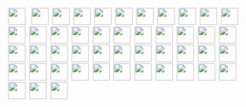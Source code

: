 <img src="https://img.shields.io/badge/HTML5-20232A?style=for-the-badge&logo=html5&logoColor=E34F26" height="35" />&nbsp;&nbsp;
<img src="https://img.shields.io/badge/CSS3-20232A?style=for-the-badge&logo=css3&logoColor=1572B6" height="35"/>&nbsp;
<img src="https://img.shields.io/badge/javascript-20232A.svg?&style=for-the-badge&logo=javascript&logoColor=F7DF1E" height="35"/>&nbsp;
<img src="https://img.shields.io/badge/React-20232A?style=for-the-badge&logo=react&logoColor=61DAFB" height="35"/>&nbsp;
<img src="https://img.shields.io/badge/React_Router-20232A?style=for-the-badge&logo=react-router&logoColor=CA4245" height="35"/>&nbsp;
<img src="https://img.shields.io/badge/Sass-20232A?style=for-the-badge&logo=sass&logoColor=CC6699" height="35"/>&nbsp;
<img src="https://img.shields.io/badge/MUI-20232A?style=for-the-badge&logo=MUI&logoColor=007FFF" height="35"/>&nbsp;
<img src="https://img.shields.io/badge/Bootstrap-20232A?style=for-the-badge&logo=bootstrap&logoColor=7E0AF9" height="35"/>&nbsp;
<img src="https://img.shields.io/badge/Tailwind_CSS-20232A?style=for-the-badge&logo=tailwind-css&logoColor=06B6D4" height="35"/>&nbsp;
<img src="https://img.shields.io/badge/Netlify-20232A?style=for-the-badge&logo=netlify&logoColor=00C7B7" height="35"/>&nbsp;
<img src="https://img.shields.io/badge/Heroku-20232A?style=for-the-badge&logo=heroku&logoColor=430098" height="35"/>&nbsp;
<img src="https://img.shields.io/badge/firebase-20232A.svg?&style=for-the-badge&logo=firebase&logoColor=FFCA28" height="35"/>&nbsp;
<img src="https://img.shields.io/badge/Node.js-20232A?style=for-the-badge&logo=node.js&logoColor=43853D" height="35"/>&nbsp;
<img src="https://img.shields.io/badge/-MongoDB-20232A?style=for-the-badge&logo=mongodb&logoColor=4DB33D" height="35"/>&nbsp;
<img src="https://img.shields.io/badge/-MySQL-20232A?style=for-the-badge&logo=mysql&logoColor=4479A1" height="35"/>&nbsp;
<img src="https://img.shields.io/badge/-Express-20232A?style=for-the-badge&logo=express&logoColor=000000" height="35"/>&nbsp;
<img src="https://img.shields.io/badge/-Next.js-20232A?style=for-the-badge&logo=Next.js&logoColor=000000" height="35"/>&nbsp;
<img src="https://img.shields.io/badge/-NGINX-20232A?style=for-the-badge&logo=NGINX&logoColor=009639" height="35"/>&nbsp;
<img src="https://img.shields.io/badge/-Docker-20232A?style=for-the-badge&logo=Docker&logoColor=2496ED" height="35"/>&nbsp;
<img src="https://img.shields.io/badge/-TypeScript-20232A?style=for-the-badge&logo=TypeScript&logoColor=3178C6" height="35"/>&nbsp;
<img src="https://img.shields.io/badge/-Git-20232A?style=for-the-badge&logo=Git&logoColor=F05032" height="35"/>&nbsp;
<img src="https://img.shields.io/badge/-Figma-20232A?style=for-the-badge&logo=Figma&logoColor=F24E1E" height="35"/>&nbsp;
<img src="https://img.shields.io/badge/-Postman-20232A?style=for-the-badge&logo=Postman&logoColor=FF6C37" height="35"/>&nbsp;
<img src="https://img.shields.io/badge/-Redux-20232A?style=for-the-badge&logo=Redux&logoColor=764ABC" height="35"/>&nbsp;
<img src="https://img.shields.io/badge/-Webpack-20232A?style=for-the-badge&logo=Webpack&logoColor=8DD6F9" height="35"/>&nbsp;
<img src="https://img.shields.io/badge/-npm-20232A?style=for-the-badge&logo=npm&logoColor=CB3837" height="35"/>&nbsp;
<img src="https://img.shields.io/badge/-Go-20232A?style=for-the-badge&logo=Go&logoColor=00ADD8" height="35"/>&nbsp;
<img src="https://img.shields.io/badge/-Python-20232A?style=for-the-badge&logo=Python&logoColor=3776AB" height="35"/>&nbsp;
<img src="https://img.shields.io/badge/-GraphQL-20232A?style=for-the-badge&logo=GraphQL&logoColor=E10098" height="35"/>&nbsp;
<img src="https://img.shields.io/badge/-ChakraUI-20232A?style=for-the-badge&logo=ChakraUI&logoColor=319795" height="35"/>&nbsp;
<img src="https://img.shields.io/badge/-Chart.js-20232A?style=for-the-badge&logo=Chart.js&logoColor=FF6384" height="35"/>&nbsp;
<img src="https://img.shields.io/badge/-.ENV-20232A?style=for-the-badge&logo=.ENV&logoColor=ECD53F" height="35"/>&nbsp;
<img src="https://img.shields.io/badge/-Git-20232A?style=for-the-badge&logo=Git&logoColor=F05032" height="35"/>&nbsp;
<img src="https://img.shields.io/badge/-JSON-20232A?style=for-the-badge&logo=JSON&logoColor=000000" height="35"/>&nbsp;
<img src="https://img.shields.io/badge/-JSON Web Tokens-20232A?style=for-the-badge&logo=JSON Web Tokens&logoColor=000000" height="35"/>&nbsp;
<img src="https://img.shields.io/badge/-NestJS-20232A?style=for-the-badge&logo=NestJS&logoColor=E0234E" height="35"/>&nbsp;
<img src="https://img.shields.io/badge/-Jest-20232A?style=for-the-badge&logo=Jest&logoColor=C21325" height="35"/>&nbsp;
<img src="https://img.shields.io/badge/-Insomnia-20232A?style=for-the-badge&logo=Insomnia&logoColor=4000BF" height="35"/>&nbsp;
<img src="https://img.shields.io/badge/-Canva-20232A?style=for-the-badge&logo=Canva&logoColor=00C4CC" height="35"/>&nbsp;
<img src="https://img.shields.io/badge/-Git-20232A?style=for-the-badge&logo=Git&logoColor=F05032" height="35"/>&nbsp;
<img src="https://img.shields.io/badge/-Prisma-20232A?style=for-the-badge&logo=Prisma&logoColor=2D3748" height="35"/>&nbsp;
<img src="https://img.shields.io/badge/-Prisma-20232A?style=for-the-badge&logo=Sequelize&logoColor=52B0E7" height="35"/>&nbsp;
<img src="https://img.shields.io/badge/-Supabase-20232A?style=for-the-badge&logo=Supabase&logoColor=3FCF8E" height="35"/>&nbsp;
<img src="https://img.shields.io/badge/-tRPC-20232A?style=for-the-badge&logo=tRPC&logoColor=2596BE" height="35"/>&nbsp;
<img src="https://img.shields.io/badge/-Nest-20232A?style=for-the-badge&logo=NestJS&logoColor=E0234E" height="35"/>&nbsp;
<img src="https://img.shields.io/badge/-PostgreSQL-20232A?style=for-the-badge&logo=PostgreSQL&logoColor=4169E1" height="35"/>&nbsp;
<img src="https://img.shields.io/badge/-PostCSS-20232A?style=for-the-badge&logo=PostCSS&logoColor=DD3A0A" height="35"/>&nbsp;
